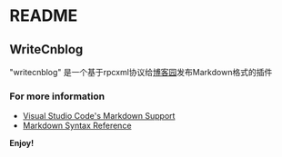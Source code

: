 # README
## WriteCnblog
"writecnblog" 是一个基于rpcxml协议给[博客园](http://www.cnblogs.com/)发布Markdown格式的插件

### For more information
* [Visual Studio Code's Markdown Support](http://code.visualstudio.com/docs/languages/markdown)
* [Markdown Syntax Reference](https://help.github.com/articles/markdown-basics/)

**Enjoy!**
